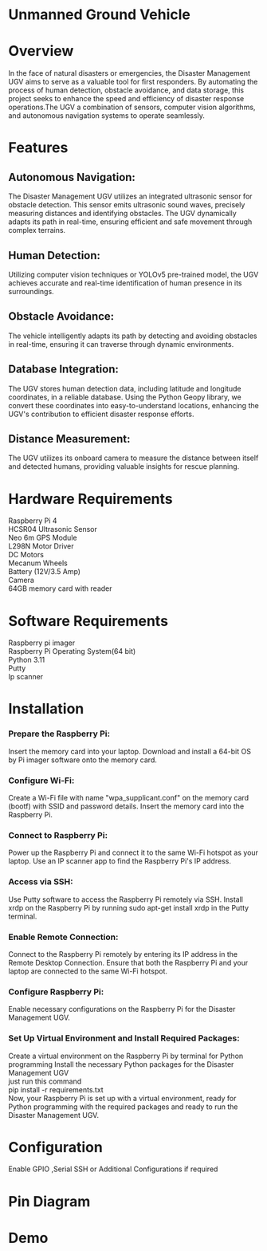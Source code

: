 # Unmanned Ground Vehicle
# Overview
In the face of natural disasters or emergencies, the Disaster Management UGV aims to serve as a valuable tool for first responders. By automating the process of human detection, obstacle avoidance, and data storage, this project seeks to enhance the speed and efficiency of disaster response operations.The UGV a combination of sensors, computer vision algorithms, and autonomous navigation systems to operate seamlessly. 

# Features
## Autonomous Navigation: 
The Disaster Management UGV utilizes an integrated ultrasonic sensor for obstacle detection. This sensor emits ultrasonic sound waves, precisely measuring distances and identifying obstacles. The UGV dynamically adapts its path in real-time, ensuring efficient and safe movement through complex terrains.

## Human Detection: 
Utilizing computer vision techniques or YOLOv5 pre-trained model, the UGV achieves accurate and real-time identification of human presence in its surroundings.

## Obstacle Avoidance: 
The vehicle intelligently adapts its path by detecting and avoiding obstacles in real-time, ensuring it can traverse through dynamic environments.

## Database Integration: 
The UGV stores human detection data, including latitude and longitude coordinates, in a reliable database. Using the Python Geopy library, we convert these coordinates into easy-to-understand locations, enhancing the UGV's contribution to efficient disaster response efforts.

## Distance Measurement: 
The UGV utilizes its onboard camera to measure the distance between itself and detected humans, providing valuable insights for rescue planning.

# Hardware Requirements
Raspberry Pi 4<br />
HCSR04 Ultrasonic Sensor<br />
Neo 6m GPS Module<br />
L298N Motor Driver<br />
DC Motors<br />
Mecanum Wheels<br />
Battery (12V/3.5 Amp)<br />
Camera<br />
64GB memory card with reader<br />

# Software Requirements
Raspberry pi imager<br />
Raspberry Pi Operating System(64 bit)<br />
Python 3.11<br />
Putty<br />
Ip scanner<br />

# Installation
### Prepare the Raspberry Pi:
Insert the memory card into your laptop.
Download and install a 64-bit OS by Pi imager software onto the memory card.
### Configure Wi-Fi:
Create a Wi-Fi file with name "wpa_supplicant.conf" on the memory card (bootf) with SSID and password details.
Insert the memory card into the Raspberry Pi.
### Connect to Raspberry Pi:
Power up the Raspberry Pi and connect it to the same Wi-Fi hotspot as your laptop.
Use an IP scanner app to find the Raspberry Pi's IP address.
### Access via SSH:
Use Putty software to access the Raspberry Pi remotely via SSH.
Install xrdp on the Raspberry Pi by running sudo apt-get install xrdp in the Putty terminal.
### Enable Remote Connection:
Connect to the Raspberry Pi remotely by entering its IP address in the Remote Desktop Connection.
Ensure that both the Raspberry Pi and your laptop are connected to the same Wi-Fi hotspot.
### Configure Raspberry Pi:
Enable necessary configurations on the Raspberry Pi for the Disaster Management UGV.
### Set Up Virtual Environment and Install Required Packages:
Create a virtual environment on the Raspberry Pi by terminal for Python programming
Install the necessary Python packages for the Disaster Management UGV <br/>just run this command <br/>
pip install -r requirements.txt <br/>
Now, your Raspberry Pi is set up with a virtual environment, ready for Python programming with the required packages and ready to run the Disaster Management UGV.
# Configuration
Enable GPIO ,Serial SSH or Additional Configurations if required

# Pin Diagram


# Demo
